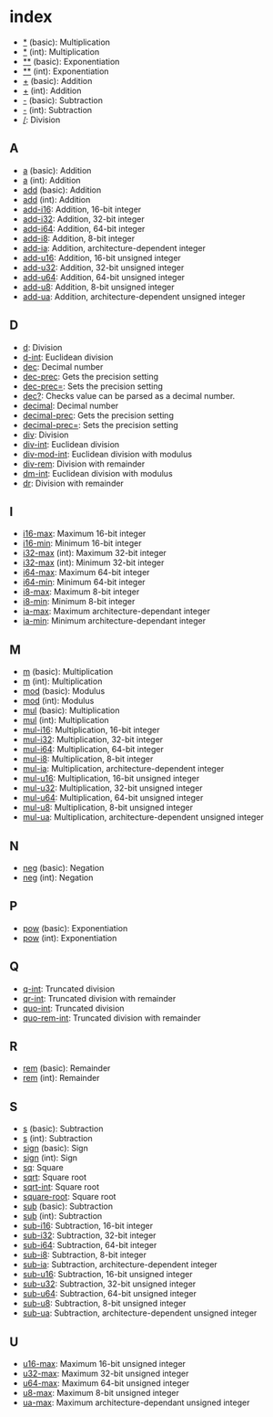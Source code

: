 <!-- Document generated by "gen-index"; DO NOT EDIT -->

# index

- [*](ops/basic.md#mul) (basic): Multiplication
- [*](ops/int.md#mul) (int): Multiplication
- [**](ops/basic.md#pow) (basic): Exponentiation
- [**](ops/int.md#pow) (int): Exponentiation
- [\+](ops/basic.md#add) (basic): Addition
- [\+](ops/int.md#add) (int): Addition
- [\-](ops/basic.md#sub) (basic): Subtraction
- [\-](ops/int.md#sub) (int): Subtraction
- [/](ops/basic.md#div): Division

## A

- [a](ops/basic.md#add) (basic): Addition
- [a](ops/int.md#add) (int): Addition
- [add](ops/basic.md#add) (basic): Addition
- [add](ops/int.md#add) (int): Addition
- [add-i16](ops/int.md#add-i16): Addition, 16-bit integer
- [add-i32](ops/int.md#add-i32): Addition, 32-bit integer
- [add-i64](ops/int.md#add-i64): Addition, 64-bit integer
- [add-i8](ops/int.md#add-i8): Addition, 8-bit integer
- [add-ia](ops/int.md#add-ia): Addition, architecture-dependent integer
- [add-u16](ops/int.md#add-u16): Addition, 16-bit unsigned integer
- [add-u32](ops/int.md#add-u32): Addition, 32-bit unsigned integer
- [add-u64](ops/int.md#add-u64): Addition, 64-bit unsigned integer
- [add-u8](ops/int.md#add-u8): Addition, 8-bit unsigned integer
- [add-ua](ops/int.md#add-ua): Addition, architecture-dependent unsigned integer

## D

- [d](ops/basic.md#div): Division
- [d-int](ops/int.md#div-int): Euclidean division
- [dec](ops/dec.md#dec): Decimal number
- [dec-prec](ops/dec.md#dec-prec): Gets the precision setting
- [dec-prec=](ops/dec.md#dec-prec=): Sets the precision setting
- [dec?](ops/dec.md#dec?): Checks value can be parsed as a decimal number.
- [decimal](ops/dec.md#dec): Decimal number
- [decimal-prec](ops/dec.md#dec-prec): Gets the precision setting
- [decimal-prec=](ops/dec.md#dec-prec=): Sets the precision setting
- [div](ops/basic.md#div): Division
- [div-int](ops/int.md#div-int): Euclidean division
- [div-mod-int](ops/int.md#div-mod-int): Euclidean division with modulus
- [div-rem](ops/basic.md#div-rem): Division with remainder
- [dm-int](ops/int.md#div-mod-int): Euclidean division with modulus
- [dr](ops/basic.md#div-rem): Division with remainder

## I

- [i16-max](ops/int.md#i16-max): Maximum 16-bit integer
- [i16-min](ops/int.md#i16-min): Minimum 16-bit integer
- [i32-max](ops/int.md#i32-max) (int): Maximum 32-bit integer
- [i32-max](ops/int.md#i32-max) (int): Minimum 32-bit integer
- [i64-max](ops/int.md#i64-max): Maximum 64-bit integer
- [i64-min](ops/int.md#i64-min): Minimum 64-bit integer
- [i8-max](ops/int.md#i8-max): Maximum 8-bit integer
- [i8-min](ops/int.md#i8-min): Minimum 8-bit integer
- [ia-max](ops/int.md#ia-max): Maximum architecture-dependant integer
- [ia-min](ops/int.md#ia-min): Minimum architecture-dependant integer

## M

- [m](ops/basic.md#mul) (basic): Multiplication
- [m](ops/int.md#mul) (int): Multiplication
- [mod](ops/basic.md#mod) (basic): Modulus
- [mod](ops/int.md#mod) (int): Modulus
- [mul](ops/basic.md#mul) (basic): Multiplication
- [mul](ops/int.md#mul) (int): Multiplication
- [mul-i16](ops/int.md#mul-i16): Multiplication, 16-bit integer
- [mul-i32](ops/int.md#mul-i32): Multiplication, 32-bit integer
- [mul-i64](ops/int.md#mul-i64): Multiplication, 64-bit integer
- [mul-i8](ops/int.md#mul-i8): Multiplication, 8-bit integer
- [mul-ia](ops/int.md#mul-ia): Multiplication, architecture-dependent integer
- [mul-u16](ops/int.md#mul-u16): Multiplication, 16-bit unsigned integer
- [mul-u32](ops/int.md#mul-u32): Multiplication, 32-bit unsigned integer
- [mul-u64](ops/int.md#mul-u64): Multiplication, 64-bit unsigned integer
- [mul-u8](ops/int.md#mul-u8): Multiplication, 8-bit unsigned integer
- [mul-ua](ops/int.md#mul-ua): Multiplication, architecture-dependent unsigned integer

## N

- [neg](ops/basic.md#neg) (basic): Negation
- [neg](ops/int.md#neg) (int): Negation

## P

- [pow](ops/basic.md#pow) (basic): Exponentiation
- [pow](ops/int.md#pow) (int): Exponentiation

## Q

- [q-int](ops/int.md#quo-int): Truncated division
- [qr-int](ops/int.md#quo-rem-int): Truncated division with remainder
- [quo-int](ops/int.md#quo-int): Truncated division
- [quo-rem-int](ops/int.md#quo-rem-int): Truncated division with remainder

## R

- [rem](ops/basic.md#rem) (basic): Remainder
- [rem](ops/int.md#rem) (int): Remainder

## S

- [s](ops/basic.md#sub) (basic): Subtraction
- [s](ops/int.md#sub) (int): Subtraction
- [sign](ops/basic.md#sign) (basic): Sign
- [sign](ops/int.md#sign) (int): Sign
- [sq](ops/basic.md#sq): Square
- [sqrt](ops/basic.md#sqrt): Square root
- [sqrt-int](ops/int.md#sqrt-int): Square root
- [square-root](ops/basic.md#sqrt): Square root
- [sub](ops/basic.md#sub) (basic): Subtraction
- [sub](ops/int.md#sub) (int): Subtraction
- [sub-i16](ops/int.md#sub-i16): Subtraction, 16-bit integer
- [sub-i32](ops/int.md#sub-i32): Subtraction, 32-bit integer
- [sub-i64](ops/int.md#sub-i64): Subtraction, 64-bit integer
- [sub-i8](ops/int.md#sub-i8): Subtraction, 8-bit integer
- [sub-ia](ops/int.md#sub-ia): Subtraction, architecture-dependent integer
- [sub-u16](ops/int.md#sub-u16): Subtraction, 16-bit unsigned integer
- [sub-u32](ops/int.md#sub-u32): Subtraction, 32-bit unsigned integer
- [sub-u64](ops/int.md#sub-u64): Subtraction, 64-bit unsigned integer
- [sub-u8](ops/int.md#sub-u8): Subtraction, 8-bit unsigned integer
- [sub-ua](ops/int.md#sub-ua): Subtraction, architecture-dependent unsigned integer

## U

- [u16-max](ops/int.md#u16-max): Maximum 16-bit unsigned integer
- [u32-max](ops/int.md#u32-max): Maximum 32-bit unsigned integer
- [u64-max](ops/int.md#u64-max): Maximum 64-bit unsigned integer
- [u8-max](ops/int.md#u8-max): Maximum 8-bit unsigned integer
- [ua-max](ops/int.md#ua-max): Maximum architecture-dependant unsigned integer

